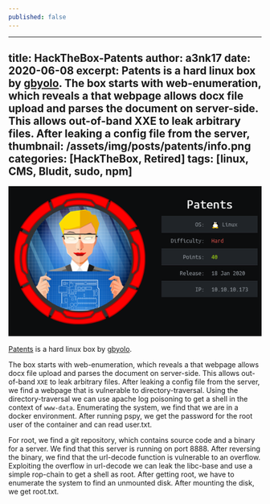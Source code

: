 ```yaml
---
published: false
---
```

---
title: HackTheBox-Patents
author: a3nk17
date: 2020-06-08 
excerpt: Patents is a hard linux box by [gbyolo](https://www.hackthebox.eu/home/users/profile/36994).
The box starts with web-enumeration, which reveals a that webpage allows docx file upload and parses the document on server-side. This allows out-of-band XXE to leak arbitrary files. After leaking a config file from the server, 
thumbnail: /assets/img/posts/patents/info.png
categories: [HackTheBox, Retired]
tags: [linux, CMS, Bludit, sudo, npm]
---

![Info](/assets/img/posts/patents/info.png)




[Patents](https://www.hackthebox.eu/home/machines/profile/224) is a hard linux box by [gbyolo](https://www.hackthebox.eu/home/users/profile/36994).


The box starts with web-enumeration, which reveals a that webpage allows docx file upload and parses the document on server-side. This allows out-of-band `XXE` to leak arbitrary files. After leaking a config file from the server, we find a webpage that is vulnerable to directory-traversal. Using the directory-traversal we can use apache log poisoning to get a shell in the context of `www-data`. Enumerating the system, we find that we are in a docker environment. After running pspy, we get the password for the root user of the container and can read user.txt.

For root, we find a git repository, which contains source code and a binary for a server. We find that this server is running on port 8888. After reversing the binary, we find that the url-decode function is vulnerable to an overflow. Exploiting the overflow in url-decode we can leak the libc-base and use a simple rop-chain to get a shell as root. After getting root, we have to enumerate the system to find an unmounted disk. After mounting the disk, we get root.txt.


